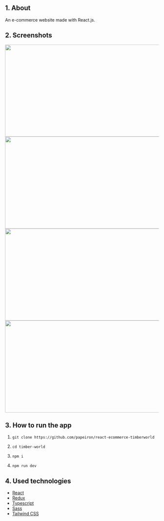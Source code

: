 ## 1. About

An e-commerce website made with React.js.


## 2. Screenshots
<img src='https://github.com/papeiron/react-ecommerce-timberworld/assets/151983680/ae9a1265-e14d-4608-add5-1b7d148f73dd' width="600" height="300">
<img src='https://github.com/papeiron/react-ecommerce-timberworld/assets/151983680/16d0ed96-f84b-4f67-ab25-d39dcc5ba1e5' width="600" height="300">
<img src='https://github.com/papeiron/react-ecommerce-timberworld/assets/151983680/5318d932-a98c-4ec5-83f5-25a32adf3121' width="600" height="300">
<img src='https://github.com/papeiron/react-ecommerce-timberworld/assets/151983680/605a8d92-b580-4672-a9b4-bdbbf2619ebf' width="600" height="300">

## 3. How to run the app

1. ``` git clone https://github.com/papeiron/react-ecommerce-timberworld ```

2. ``` cd timber-world ```

3. ``` npm i ```

4. ``` npm run dev ```

## 4. Used technologies
- [React](https://reactjs.org/)
- [Redux](https://redux.js.org/)
- [Typescript](https://www.typescriptlang.org/)
- [Sass](https://sass-lang.com/)
- [Tailwind CSS](https://tailwindcss.com/)
